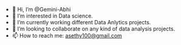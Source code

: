 - 👋 Hi, I’m @Gemini-Abhi
- 👀 I’m interested in Data science.
- 🌱 I’m currently working different Data Anlytics projects.
- 💞️ I’m looking to collaborate on any kind of data analysis projects.
- 📫 How to reach me: asethy100@gmail.com

<!---
Gemini-Abhi/Gemini-Abhi is a ✨ special ✨ repository because its `README.md` (this file) appears on your GitHub profile.
You can click the Preview link to take a look at your changes.
--->
